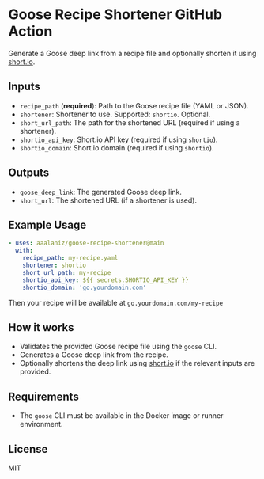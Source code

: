 # Goose Recipe Shortener GitHub Action

Generate a Goose deep link from a recipe file and optionally shorten it using [short.io](https://short.io).

## Inputs
- `recipe_path` (**required**): Path to the Goose recipe file (YAML or JSON).
- `shortener`: Shortener to use. Supported: `shortio`. Optional.
- `short_url_path`: The path for the shortened URL (required if using a shortener).
- `shortio_api_key`: Short.io API key (required if using `shortio`).
- `shortio_domain`: Short.io domain (required if using `shortio`).

## Outputs
- `goose_deep_link`: The generated Goose deep link.
- `short_url`: The shortened URL (if a shortener is used).

## Example Usage
```yaml
- uses: aaalaniz/goose-recipe-shortener@main
  with:
    recipe_path: my-recipe.yaml
    shortener: shortio
    short_url_path: my-recipe
    shortio_api_key: ${{ secrets.SHORTIO_API_KEY }}
    shortio_domain: 'go.yourdomain.com'
```

Then your recipe will be available at `go.yourdomain.com/my-recipe`

## How it works
- Validates the provided Goose recipe file using the `goose` CLI.
- Generates a Goose deep link from the recipe.
- Optionally shortens the deep link using [short.io](https://short.io/) if the relevant inputs are provided.

## Requirements
- The `goose` CLI must be available in the Docker image or runner environment.

## License
MIT 
